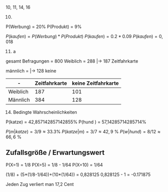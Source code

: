 
10, 11, 14, 16

10) 
P(Werbung) = 20%
P(Produkt) = 9%

$P(kaufen) = P(Werbung) * P(Produkt)$
$P(kaufen) = 0.2 * 0.09$
$P(kaufen) = 0,018$

11) a

gesamt Befragungen = 800
Weiblich = 288
|-> 187 Zeitfahrkarte

männlich = 
|-> 128 keine

| - | Zeitfahrkarte | keine Zeitfahrkarte |
| --- | --- | --- |
|Weiblich | 187 | 101 |
| Männlich | 384 | 128 |

14) Bedingte Wahrscheinlichkeiten

P(katze) = 42,857142857142855%
P(hund ) = 57,14285714285714%

$P(m | katze) = 3/9 \approx 33.3$%
$P(katze | m) = 3/7 \approx 42,9$ %
$P(w |hund) = 8/12 \approx 66,6$ %


## Zufallsgröße / Erwartungswert


P(X=1) = 1/8
P(X=5) = 1/8 - 1/64
P(X=10) = 1/64

(1/8) + (5*(1/8-1/64))+(10*(1/64)) = 0,828125
0,828125 - 1 = -0.171875

Jeden Zug verliert man 17,2 Cent

